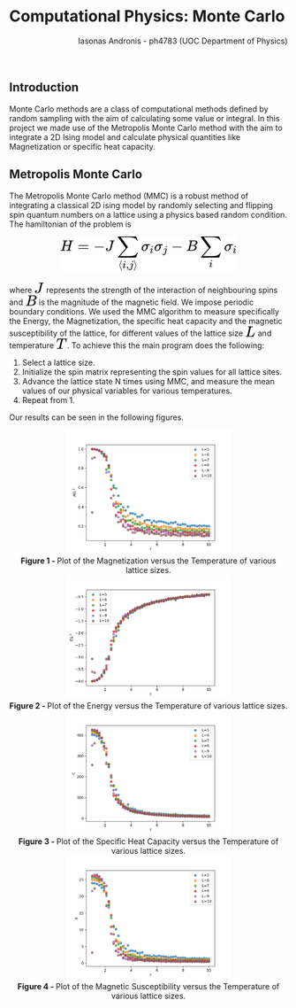 # Computational Physics: Monte Carlo

<div align="right">Iasonas Andronis - ph4783 (UOC Department of Physics) </div>
<br></br>

## Introduction

Monte Carlo methods are a class of computational methods defined by random sampling with the aim of calculating some value or integral. In this project we made use of the Metropolis Monte Carlo method with the aim to integrate a 2D Ising model and calculate physical quantities like Magnetization or specific heat capacity.

## Metropolis Monte Carlo

The Metropolis Monte Carlo method (MMC) is a robust method of integrating a classical 2D ising model by randomly selecting and flipping spin quantum numbers on a lattice using a physics based random condition. The hamiltonian of the problem is

<!-- $$
H = -J\sum_{\langle i,j \rangle} \sigma_i \sigma_j - B\sum_i \sigma_i
$$ --> 

<div align="center"><img style="background: white;" src="../svg/v3ymB2ahyF.svg"></div>

where <!-- $J$ --> <img style="transform: translateY(0.1em); background: white;" src="../svg/Cn7Jsr2L6f.svg"> represents the strength of the interaction of neighbouring spins and <!-- $B$ --> <img style="transform: translateY(0.1em); background: white;" src="../svg/kwXyJKbqjX.svg"> is the magnitude of the magnetic field. We impose periodic boundary conditions. We used the MMC algorithm to measure specifically the Energy, the Magnetization, the specific heat capacity and the magnetic susceptibility of the lattice, for different values of the lattice size <!-- $L$ --> <img style="transform: translateY(0.1em); background: white;" src="../svg/KAGEh2FglP.svg"> and temperature <!-- $T$ --> <img style="transform: translateY(0.1em); background: white;" src="../svg/KPgTkckWxP.svg">. To achieve this the main program does the following:

1. Select a lattice size.
2. Initialize the spin matrix representing the spin values for all lattice sites.
3. Advance the lattice state N times using MMC, and measure the mean values of our physical variables for various temperatures.
4. Repeat from 1.

Our results can be seen in the following figures.

<div style="text-align:center">
<img src="../data/images/magnetic_moment.png" width="300">
</div>
<div style="text-align:center">
<b>Figure 1 - </b> Plot of the Magnetization versus the Temperature of various lattice sizes.
</div>

<div style="text-align:center">
<img src="../data/images/energy.png" width="300">
</div>
<div style="text-align:center">
<b>Figure 2 - </b> Plot of the Energy versus the Temperature of various lattice sizes.
</div>

<div style="text-align:center">
<img src="../data/images/specific_heat.png" width="300">
</div>
<div style="text-align:center">
<b>Figure 3 - </b> Plot of the Specific Heat Capacity versus the Temperature of various lattice sizes.
</div>

<div style="text-align:center">
<img src="../data/images/chi.png" width="300">
</div>
<div style="text-align:center">
<b>Figure 4 - </b> Plot of the Magnetic Susceptibility versus the Temperature of various lattice sizes.
</div>
